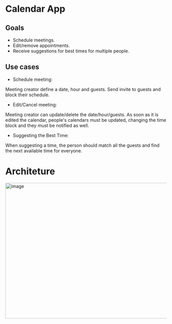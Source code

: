 # Calendar App

## Goals

- Schedule meetings.
- Edit/remove appointments.
- Receive suggestions for best times for multiple people.


## Use cases

- Schedule meeting: 

Meeting creator define a date, hour and guests.
Send invite to guests and block their schedule. 


- Edit/Cancel meeting:

Meeting creator can update/delete the date/hour/guests. As soon as it is edited the calendar, people's calendars must be updated, changing the time block and they must be notified as well.


- Suggesting the Best Time:

When suggesting a time, the person should match all the guests and find the next available time for everyone.

# Architeture

<img width="722" height="424" alt="image" src="https://github.com/user-attachments/assets/759c3dab-b32c-452d-993e-b0caae270e7f" />

